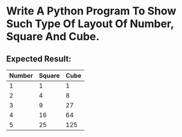# Write A Python Program To Show Such Type Of Layout Of Number, Square And Cube.
## Expected Result:



| Number | Square | Cube |
|--------|--------|------|
| 1 | 1 | 1 |
| 2 | 4 | 8 |
| 3 | 9 | 27 |
| 4 | 16 | 64 |
| 5 | 25 | 125 |
